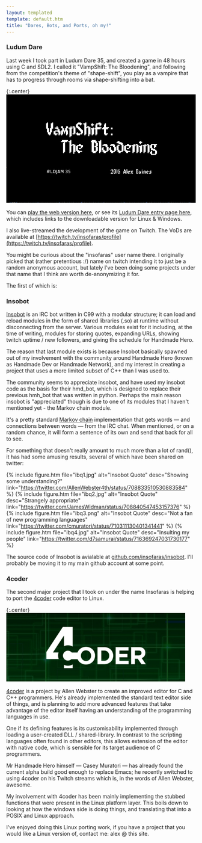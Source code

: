 ```yaml
---
layout: templated
template: default.htm
title: "Dares, Bots, and Ports, oh my!"
---
```


### Ludum Dare

Last week I took part in Ludum Dare 35, and created a game in 48 hours using C
and SDL2. I called it "VampShift: The Bloodening", and following from the
competition's theme of "shape-shift", you play as a vampire that has to progress
through rooms via shape-shifting into a bat.

{:.center}
[![VampShift: The Bloodening](/img/vstb.png)](/ld35/)

You can [play the web version here](/ld35/), or see its
[Ludum Dare entry page here](http://ludumdare.com/compo/ludum-dare-35/?action=preview&uid=64951),
which includes links to the downloadable version for Linux & Windows.

I also live-streamed the development of the game on Twitch. The VoDs are
available at [https://twitch.tv/insofaras/profile](https://twitch.tv/insofaras/profile).

You might be curious about the "insofaras" user name there. I originally picked
that (rather pretentious :/) name on twitch intending it to just be a random
anonymous account, but lately I've been doing some projects under that name
that I think are worth de-anonymizing it for.

The first of which is:

### Insobot

[Insobot](https://github.com/insofaras/insobot) is an IRC bot written in C99 
with a modular structure; it can load and reload modules in the form of shared 
libraries (.so) at runtime without disconnecting from the server.
Various modules exist for it including, at the time of writing, modules for 
storing quotes, expanding URLs, showing twitch uptime / new followers, and 
giving the schedule for Handmade Hero.

The reason that last module exists is because Insobot basically spawned out of
my involvement with the community around Handmade Hero (known as Handmade Dev or
Handmade Network), and my interest in creating a project that uses a more 
limited subset of C++ than I was used to.

The community seems to appreciate insobot, and have used my insobot code as the
basis for their hmd_bot, which is designed to replace their previous hmh_bot
that was written in python. Perhaps the main reason insobot is "appreciated"
though is due to one of its modules that I haven't mentioned yet - 
the Markov chain module.

It's a pretty standard [Markov chain](https://en.wikipedia.org/wiki/Markov_chain)
implementation that gets words — and connections between words — from the IRC
chat. When mentioned, or on a random chance, it will form a sentence of its own
and send that back for all to see.

For something that doesn't really amount to much more than a lot of rand(), it
has had some amusing results, several of which have been shared on twitter:

{% include figure.htm file="ibq1.jpg" alt="Insobot Quote" desc="Showing some understanding?" link="https://twitter.com/AllenWebster4th/status/708833510530883584" %}
{% include figure.htm file="ibq2.jpg" alt="Insobot Quote" desc="Strangely appropriate" link="https://twitter.com/JamesWidman/status/708840547453157376" %}
{% include figure.htm file="ibq3.png" alt="Insobot Quote" desc="Not a fan of new programming languages" link="https://twitter.com/cmuratori/status/710311130401341441" %}
{% include figure.htm file="ibq4.jpg" alt="Insobot Quote" desc="Insulting my people" link="https://twitter.com/d7samurai/status/716369247031730177" %}

The source code of Insobot is avialable at [github.com/insofaras/insobot](https://github.com/insofaras/insobot).
I'll probably be moving it to my main github account at some point.

### 4coder

The second major project that I took on under the name Insofaras is helping
to port the [4coder](http://4coder.net) code editor to Linux.

{:.center}
[![4coder](/img/4coder.png)](http://4coder.net)

[4coder](http://4coder.net) is a project by Allen Webster to create an improved
editor for C and C++ programmers. He's already implemented the standard text 
editor side of things, and is planning to add more advanced features that take
advantage of the editor itself having an understanding of the programming
languages in use.

One if its defining features is its customisability implemented through
loading a user-created DLL / shared-library. In contrast to the scripting
languages often found in other editors, this allows extension of the editor with
native code, which is sensible for its target audience of C programmers.

Mr Handmade Hero himself — Casey Muratori — has already found the current alpha
build good enough to replace Emacs; he recently switched to using 4coder
on his Twitch streams which is, in the words of Allen Webster, awesome.

My involvement with 4coder has been mainly implementing the stubbed functions
that were present in the Linux platform layer. This boils down to looking at
how the windows side is doing things, and translating that into a POSIX and
Linux approach.

I've enjoyed doing this Linux porting work, if you have a project that you would
like a Linux version of, contact me: alex @ this site.


